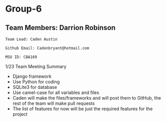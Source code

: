 # Group-6

Team Members: Darrion Robinson
---------------
```
Team Lead: Caden Austin

Github Email: Cadenbryant@hotmail.com

MSU ID: CBA169 
```

1/23 Team Meeting Summary
- Django framework
- Use Python for coding
- SQLite3 for database
- Use camel-case for all variables and files
- Caden will make the files/frameworks and will post them to GitHub, the rest of the team will make pull requests
- The list of features for now will be just the required features for the project

